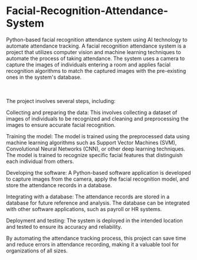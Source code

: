 # Facial-Recognition-Attendance-System
Python-based facial recognition attendance system using AI technology to automate attendance tracking.
A facial recognition attendance system is a project that utilizes computer vision and machine learning techniques to automate the process of taking attendance. The system uses a camera to capture the images of individuals entering a room and applies facial recognition algorithms to match the captured images with the pre-existing ones in the system's database.

<br><br>
The project involves several steps, including:

Collecting and preparing the data: This involves collecting a dataset of images of individuals to be recognized and cleaning and preprocessing the images to ensure accurate facial recognition.

Training the model: The model is trained using the preprocessed data using machine learning algorithms such as Support Vector Machines (SVM), Convolutional Neural Networks (CNN), or other deep learning techniques. The model is trained to recognize specific facial features that distinguish each individual from others.

Developing the software: A Python-based software application is developed to capture images from the camera, apply the facial recognition model, and store the attendance records in a database.

Integrating with a database: The attendance records are stored in a database for future reference and analysis. The database can be integrated with other software applications, such as payroll or HR systems.

Deployment and testing: The system is deployed in the intended location and tested to ensure its accuracy and reliability.

By automating the attendance tracking process, this project can save time and reduce errors in attendance recording, making it a valuable tool for organizations of all sizes.
